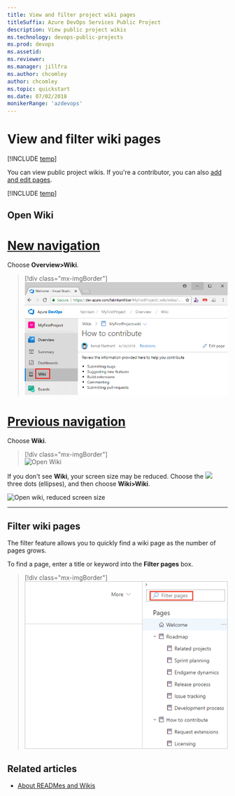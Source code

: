 ```yaml
---
title: View and filter project wiki pages 
titleSuffix: Azure DevOps Services Public Project
description: View public project wikis 
ms.technology: devops-public-projects
ms.prod: devops
ms.assetid:
ms.reviewer: 
ms.manager: jillfra
ms.author: chcomley
author: chcomley
ms.topic: quickstart
ms.date: 07/02/2018
monikerRange: 'azdevops'
---
```



# View and filter wiki pages 

[!INCLUDE [temp](_shared/version-public-projects.md)]  

You can view public project wikis. If you're a contributor, you can also [add and edit pages](../../project/wiki/add-edit-wiki.md).

[!INCLUDE [temp](_shared/anon-user.md)]   


## Open Wiki   

# [New navigation](#tab/new-nav)

Choose **Overview>Wiki**.
> [!div class="mx-imgBorder"]
> ![Open the Wiki link, new navigation](_img/wiki/open-wiki-vert-brn.png) 


# [Previous navigation](#tab/previous-nav)

Choose **Wiki**.
> [!div class="mx-imgBorder"]  
> ![Open Wiki](/azure/devops/project/wiki/_img/wiki/wiki-connect-browser.png)
 
If you don't see **Wiki**, your screen size may be reduced. Choose the ![](/azure/devops/_shared/_img/ellipses-reduced-screen-size.png) three dots (ellipses), and then choose **Wiki>Wiki**.

![Open wiki, reduced screen size](/azure/devops/project/wiki/_img/wiki/open-wiki-hub.png)


---
 
## Filter wiki pages

The filter feature allows you to quickly find a wiki page as the number of pages grows. 

To find a page, enter a title or keyword into the **Filter pages** box.   
 
> [!div class="mx-imgBorder"]
![Filter Wiki pages](_img/filter-wiki-box.png)



## Related articles 

- [About READMes and Wikis](../../project/wiki/about-readme-wiki.md)